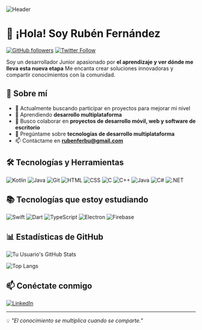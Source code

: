 
![Header](https://media.licdn.com/dms/image/v2/D4D16AQF07hgB9-bH7A/profile-displaybackgroundimage-shrink_350_1400/profile-displaybackgroundimage-shrink_350_1400/0/1721199300699?e=1745452800&v=beta&t=MAfIGJt5OKho9q_q4o_XCYioth3U1kWG-23gYKWhGXY)

# 👋 ¡Hola! Soy Rubén Fernández 

[![GitHub followers](https://img.shields.io/github/followers/tuusuario?style=social)](https://github.com/tuusuario)
[![Twitter Follow](https://img.shields.io/twitter/follow/tuusuario?style=social)](https://twitter.com/tuusuario)

Soy un desarrollador Junior apasionado por **el aprendizaje y ver dónde me lleva esta nueva etapa** Me encanta crear soluciones innovadoras y compartir conocimientos con la comunidad.

## 🚀 Sobre mí

- 🔭 Actualmente buscando participar en proyectos para mejorar mi nivel
- 🌱 Aprendiendo **desarrollo multiplataforma**
- 👯 Busco colaborar en **proyectos de desarrollo móvil, web y software de escritorio**
- 💬 Pregúntame sobre **tecnologías de desarrollo multiplataforma**
- 📫 Contáctame en **rubenferbu@gmail.com**

## 🛠️ Tecnologías y Herramientas

![Kotlin](https://img.shields.io/badge/-Kotlin-0095D5?logo=kotlin&logoColor=white&style=flat-square)
![Java](https://img.shields.io/badge/-Java-007396?logo=java&logoColor=white&style=flat-square)
![Git](https://img.shields.io/badge/-Git-F05032?logo=git&logoColor=white&style=flat-square)
![HTML](https://img.shields.io/badge/-HTML5-E34F26?logo=html5&logoColor=white&style=flat-square)
![CSS](https://img.shields.io/badge/-CSS3-1572B6?logo=css3&logoColor=white&style=flat-square)
![C](https://img.shields.io/badge/-C-A8B9CC?logo=c&logoColor=black&style=flat-square)
![C++](https://img.shields.io/badge/-C++-00599C?logo=c%2B%2B&logoColor=white&style=flat-square)
![Java](https://img.shields.io/badge/-Java-007396?logo=java&logoColor=white&style=flat-square)
![C#](https://img.shields.io/badge/-C%23-239120?logo=c-sharp&logoColor=white&style=flat-square)
![.NET](https://img.shields.io/badge/-.NET-512BD4?logo=dotnet&logoColor=white&style=flat-square)
<!--
![JavaScript](https://img.shields.io/badge/-JavaScript-F7DF1E?logo=javascript&logoColor=black&style=flat-square)
![React](https://img.shields.io/badge/-React-61DAFB?logo=react&logoColor=white&style=flat-square)
![Node.js](https://img.shields.io/badge/-Node.js-339933?logo=node.js&logoColor=white&style=flat-square)
![Flutter](https://img.shields.io/badge/-Flutter-02569B?logo=flutter&logoColor=white&style=flat-square)
-->

## 📚 Tecnologías que estoy estudiando

![Swift](https://img.shields.io/badge/-Swift-FA7343?logo=swift&logoColor=white&style=flat-square)
![Dart](https://img.shields.io/badge/-Dart-0175C2?logo=dart&logoColor=white&style=flat-square)
![TypeScript](https://img.shields.io/badge/-TypeScript-3178C6?logo=typescript&logoColor=white&style=flat-square)
![Electron](https://img.shields.io/badge/-Electron-47848F?logo=electron&logoColor=white&style=flat-square)
![Firebase](https://img.shields.io/badge/-Firebase-FFCA28?logo=firebase&logoColor=black&style=flat-square)

## 📊 Estadísticas de GitHub

![Tu Usuario's GitHub Stats](https://github-readme-stats.vercel.app/api?username=tuusuario&show_icons=true&theme=radical)

![Top Langs](https://github-readme-stats.vercel.app/api/top-langs/?username=tuusuario&layout=compact&theme=radical)

## 📫 Conéctate conmigo

[![LinkedIn](https://img.shields.io/badge/-LinkedIn-0077B5?logo=linkedin&logoColor=white&style=flat-square)](https://www.linkedin.com/in/rub%C3%A9nfern%C3%A1ndezbuz%C3%B3n/)
<!--
[![Twitter](https://img.shields.io/badge/-Twitter-1DA1F2?logo=twitter&logoColor=white&style=flat-square)](https://twitter.com/tuusuario)
[![Portfolio](https://img.shields.io/badge/-Portfolio-000?logo=vercel&logoColor=white&style=flat-square)](https://tuportafolio.com)
-->
---
💡 *"El conocimiento se multiplica cuando se comparte."*

<!--
**rubenferbu/rubenferbu** is a ✨ _special_ ✨ repository because its `README.md` (this file) appears on your GitHub profile.

Here are some ideas to get you started:

- 🔭 I’m currently working on ...
- 🌱 I’m currently learning ...
- 👯 I’m looking to collaborate on ...
- 🤔 I’m looking for help with ...
- 💬 Ask me about ...
- 📫 How to reach me: ...
- 😄 Pronouns: ...
- ⚡ Fun fact: ...
-->
